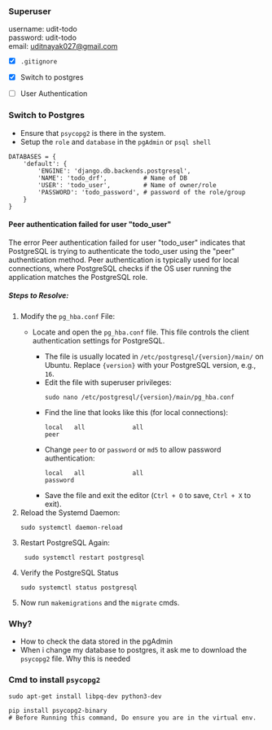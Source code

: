 ### Superuser
username: udit-todo
<br>
password: udit-todo
<br>
email: uditnayak027@gmail.com

- [x] `.gitignore` 
- [x] Switch to postgres
- [ ] User Authentication


### Switch to Postgres 
- Ensure that `psycopg2` is there in the system.
- Setup the `role` and `database` in the `pgAdmin` or `psql shell`
```
DATABASES = {
    'default': {
        'ENGINE': 'django.db.backends.postgresql',
        'NAME': 'todo_drf',          # Name of DB
        'USER': 'todo_user',         # Name of owner/role
        'PASSWORD': 'todo_password', # password of the role/group
    }
}
```

#### Peer authentication failed for user "todo_user"
The error Peer authentication failed for user "todo_user" indicates that PostgreSQL is trying to authenticate the todo_user using the "peer" authentication method. Peer authentication is typically used for local connections, where PostgreSQL checks if the OS user running the application matches the PostgreSQL role.

##### Steps to Resolve:
1. Modify the `pg_hba.conf` File:
   - Locate and open the `pg_hba.conf` file. This file controls the client authentication settings for PostgreSQL.

       - The file is usually located in `/etc/postgresql/{version}/main/` on Ubuntu. Replace `{version}` with your PostgreSQL version, e.g., `16`.
       - Edit the file with superuser privileges:
           ```
           sudo nano /etc/postgresql/{version}/main/pg_hba.conf
           ```
       - Find the line that looks like this (for local connections):
           ```
           local   all             all                                     peer
           ```
       - Change `peer` to or `password` or `md5`  to allow password authentication:
           ```
           local   all             all                                     password
           ```
       - Save the file and exit the editor (`Ctrl + O` to save, `Ctrl + X` to exit).
2. Reload the Systemd Daemon:
    ```
    sudo systemctl daemon-reload
    ```
3. Restart PostgreSQL Again:
   ```
    sudo systemctl restart postgresql
    ```
4. Verify the PostgreSQL Status
   ```
   sudo systemctl status postgresql
    ```
5. Now run `makemigrations` and the `migrate` cmds.

### Why?
- How to check the data stored in the pgAdmin
- When i change my database to postgres, it ask me to download the `psycopg2` file. Why this is needed

### Cmd to install `psycopg2`
```
sudo apt-get install libpq-dev python3-dev
```
```
pip install psycopg2-binary
# Before Running this command, Do ensure you are in the virtual env.
```